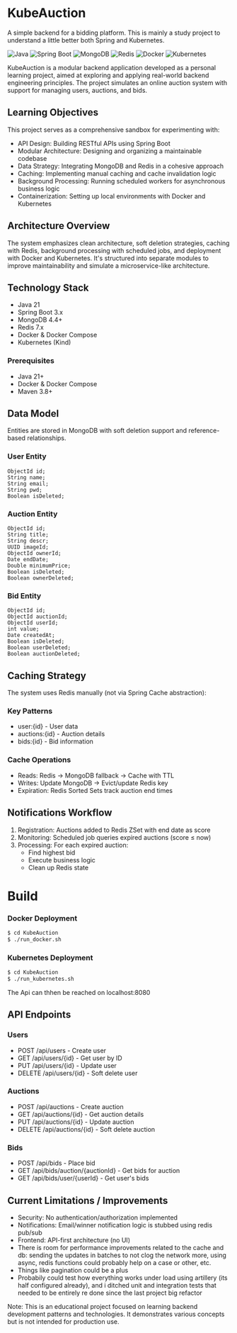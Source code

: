 
# KubeAuction

A simple backend for a bidding platform. This is mainly a study project to understand a little better both Spring and Kubernetes.

![Java](https://img.shields.io/badge/Java-21-orange?style=flat-square&logo=java) ![Spring Boot](https://img.shields.io/badge/Spring%20Boot-3.x-brightgreen?style=flat-square&logo=spring) ![MongoDB](https://img.shields.io/badge/MongoDB-4.4+-green?style=flat-square&logo=mongodb) ![Redis](https://img.shields.io/badge/Redis-7.x-red?style=flat-square&logo=redis) ![Docker](https://img.shields.io/badge/Docker-Compose-blue?style=flat-square&logo=docker) ![Kubernetes](https://img.shields.io/badge/Kubernetes-Kind-326ce5?style=flat-square&logo=kubernetes)

KubeAuction is a modular backend application developed as a personal learning project, aimed at exploring and applying real-world backend engineering principles. The project simulates an online auction system with support for managing users, auctions, and bids.

Learning Objectives
-------------------

This project serves as a comprehensive sandbox for experimenting with:

-   API Design: Building RESTful APIs using Spring Boot
-   Modular Architecture: Designing and organizing a maintainable codebase
-   Data Strategy: Integrating MongoDB and Redis in a cohesive approach
-   Caching: Implementing manual caching and cache invalidation logic
-   Background Processing: Running scheduled workers for asynchronous business logic
-   Containerization: Setting up local environments with Docker and Kubernetes

Architecture Overview
---------------------

The system emphasizes clean architecture, soft deletion strategies, caching with Redis, background processing with scheduled jobs, and deployment with Docker and Kubernetes. It's structured into separate modules to improve maintainability and simulate a microservice-like architecture.


Technology Stack
----------------

- Java 21
- Spring Boot 3.x
- MongoDB 4.4+
- Redis 7.x
- Docker & Docker Compose
- Kubernetes (Kind)

### Prerequisites

-   Java 21+
-   Docker & Docker Compose
-   Maven 3.8+


## Data Model


Entities are stored in MongoDB with soft deletion support and reference-based relationships.

### User Entity

```
ObjectId id;
String name;
String email;
String pwd;           
Boolean isDeleted;

```

### Auction Entity

```
ObjectId id;
String title;
String descr;
UUID imageId;
ObjectId ownerId;
Date endDate;
Double minimumPrice;
Boolean isDeleted;
Boolean ownerDeleted;

```

### Bid Entity

```
ObjectId id;
ObjectId auctionId;
ObjectId userId;
int value;
Date createdAt;
Boolean isDeleted;
Boolean userDeleted;
Boolean auctionDeleted;

```

Caching Strategy
----------------

The system uses Redis manually (not via Spring Cache abstraction):

### Key Patterns

-   user:{id} - User data
-   auctions:{id} - Auction details
-   bids:{id} - Bid information

### Cache Operations

-   Reads: Redis → MongoDB fallback → Cache with TTL
-   Writes: Update MongoDB → Evict/update Redis key
-   Expiration: Redis Sorted Sets track auction end times

## Notifications Workflow


1.  Registration: Auctions added to Redis ZSet with end date as score
2.  Monitoring: Scheduled job queries expired auctions (score ≤ now)
3.  Processing: For each expired auction:
    -   Find highest bid
    -   Execute business logic
    -   Clean up Redis state


# Build

### Docker Deployment

```bash
$ cd KubeAuction
$ ./run_docker.sh
```

### Kubernetes Deployment

```bash
$ cd KubeAuction
$ ./run_kubernetes.sh
```

The Api can thhen be reached on localhost:8080 

API Endpoints
-------------

### Users

-   POST /api/users - Create user
-   GET /api/users/{id} - Get user by ID
-   PUT /api/users/{id} - Update user
-   DELETE /api/users/{id} - Soft delete user

### Auctions

-   POST /api/auctions - Create auction
-   GET /api/auctions/{id} - Get auction details
-   PUT /api/auctions/{id} - Update auction
-   DELETE /api/auctions/{id} - Soft delete auction

### Bids

-   POST /api/bids - Place bid
-   GET /api/bids/auction/{auctionId} - Get bids for auction
-   GET /api/bids/user/{userId} - Get user's bids

Current Limitations / Improvements
-------------------

-   Security: No authentication/authorization implemented
-   Notifications: Email/winner notification logic is stubbed using redis pub/sub
-   Frontend: API-first architecture (no UI)
-   There is room for performance improvements related to the cache and db: sending the updates in batches to not clog the network more, using async, redis functions could probably help on a case or other, etc.
-   Things like pagination could be a plus
-   Probabily could test how everything works under load using artillery (its half configured already), and i ditched unit and integration tests that needed to be entirely re done since the last project big refactor 



Note: This is an educational project focused on learning backend development patterns and technologies. It demonstrates various concepts but is not intended for production use.
